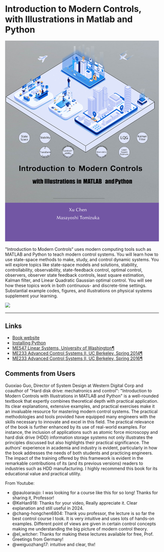 # Introduction to Modern Controls, with Illustrations in Matlab and Python

![](/assets/images/frontcover.png)

"Introduction to Modern Controls“ uses modern computing tools such as MATLAB and Python to teach modern control systems. You will learn how to use state-space methods to make, study, and control dynamic systems. You will explore topics like state-space models and solutions, stability, controllability, observability, state-feedback control, optimal control, observers, observer state feedback controls, least square estimation, Kalman filter, and Linear Quadratic Gaussian optimal control. You will see how these topics work in both continuous- and discrete-time settings. Substantial example codes, figures, and illustrations on physical systems supplement your learning.

![](/assets/images/ample-examples.gif)

---

## Links

- [Book website](https://mcimp-book.github.io/mcimp/)
- [Installing Python](/_pages/how-to-install-python.md)
- [ME547 Linear Systems, University of Washington¶](https://faculty.washington.edu/chx/teaching/me547/)
- [ME233 Advanced Control Systems II, UC Berkeley, Spring 2014¶](https://faculty.washington.edu/chx/teaching/advcontrol2/)
- [ME233 Advanced Control Systems II, UC Berkeley, Spring 2016¶](https://berkeley-me233.github.io)

## Comments from Users
Guoxiao Guo, Director of System Design at Western Digital Corp and coauthor of "Hard disk drive: mechatronics and control": "Introduction to Modern Controls with Illustrations in MATLAB and Python" is a well-rounded textbook that expertly combines theoretical depth with practical application. Its clear explanations, extensive examples, and practical exercises make it an invaluable resource for mastering modern control systems. The practical methodologies and tools provided have equipped many engineers with the skills necessary to innovate and excel in this field. The practical relevance of the book is further enhanced by its use of real-world examples. For instance, the inclusion of applications such as atomic force microscopy and hard disk drive (HDD) information storage systems not only illustrates the principles discussed but also highlights their practical significance. The authors’ experience in academia and industry is evident, particularly in how the book addresses the needs of both students and practicing engineers. The impact of the training offered by this framework is evident in the remarkable contributions of its (and its previous versions) readers to industries such as HDD manufacturing. I highly recommend this book for its educational value and practical utility.

From Youtube:
- @pauloaraujo: I was looking for a course like this for so long! Thanks for sharing it, Professor! 
- @KeHan918: Thanks for your video, Really appreciate it. Clear explanation and still useful in 2024. 
- @chang-hongchen6804: Thank you professor, the lecture is so far the best control course I took. It is very intuitive and uses lots of hands-on examples. Different point of views are given in certain control concepts making me understanding the big picture of modern control theory. 
- @el_witcher: Thanks for making these lectures available for free, Prof. Greetings from Germany! 
- @weiguozhang17: intuitive and clear, thx!
